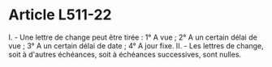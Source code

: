 # Article L511-22

I. - Une lettre de change peut être tirée :   1° A vue ;   2° A un certain délai de vue ;   3° A un certain délai de date ;   4° A jour fixe.   II. - Les lettres de change, soit à d'autres échéances, soit à échéances successives, sont nulles.